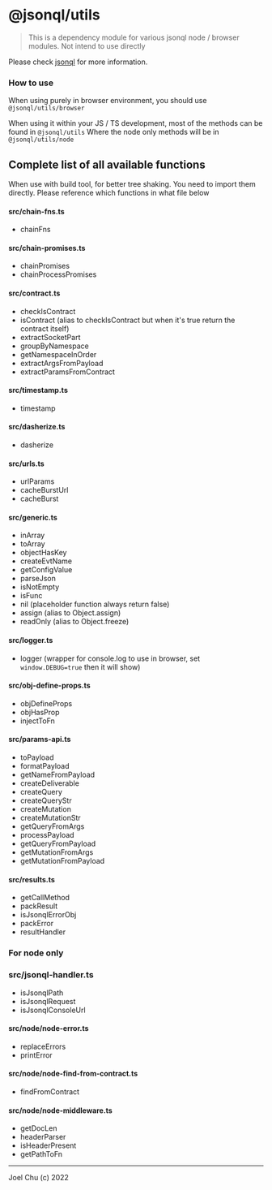 # @jsonql/utils

> This is a dependency module for various jsonql node / browser modules. Not intend to use directly

Please check [jsonql](https://jsonql.js.org) for more information.

### How to use

When using purely in browser environment, you should use `@jsonql/utils/browser`

When using it within your JS / TS development, most of the methods can be found in `@jsonql/utils`
Where the node only methods will be in `@jsonql/utils/node`

## Complete list of all available functions

When use with build tool, for better tree shaking. You need to import them directly.
Please reference which functions in what file below

#### src/chain-fns.ts

- chainFns

#### src/chain-promises.ts

- chainPromises
- chainProcessPromises

#### src/contract.ts

- checkIsContract
- isContract (alias to checkIsContract but when it's true return the contract itself)
- extractSocketPart
- groupByNamespace
- getNamespaceInOrder
- extractArgsFromPayload
- extractParamsFromContract

#### src/timestamp.ts

- timestamp

#### src/dasherize.ts

- dasherize

#### src/urls.ts

- urlParams
- cacheBurstUrl
- cacheBurst

#### src/generic.ts

- inArray
- toArray
- objectHasKey
- createEvtName
- getConfigValue
- parseJson
- isNotEmpty
- isFunc
- nil (placeholder function always return false)
- assign (alias to Object.assign)
- readOnly (alias to Object.freeze)

#### src/logger.ts

- logger (wrapper for console.log to use in browser, set `window.DEBUG=true` then it will show)

#### src/obj-define-props.ts

- objDefineProps
- objHasProp
- injectToFn

#### src/params-api.ts

- toPayload
- formatPayload
- getNameFromPayload
- createDeliverable
- createQuery
- createQueryStr
- createMutation
- createMutationStr
- getQueryFromArgs
- processPayload
- getQueryFromPayload
- getMutationFromArgs
- getMutationFromPayload

#### src/results.ts

- getCallMethod
- packResult
- isJsonqlErrorObj
- packError
- resultHandler

### For node only

### src/jsonql-handler.ts

- isJsonqlPath
- isJsonqlRequest
- isJsonqlConsoleUrl

#### src/node/node-error.ts

- replaceErrors
- printError

#### src/node/node-find-from-contract.ts

- findFromContract

#### src/node/node-middleware.ts

- getDocLen
- headerParser
- isHeaderPresent
- getPathToFn


---

Joel Chu (c) 2022
